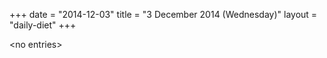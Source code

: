 +++
date = "2014-12-03"
title = "3 December 2014 (Wednesday)"
layout = "daily-diet"
+++

<p>&lt;no entries&gt;</p>